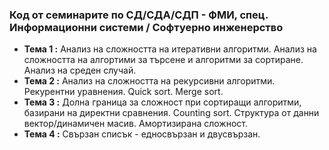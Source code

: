 ### Код от семинарите по СД/СДА/СДП - ФМИ, спец. Информационни системи / Софтуерно инженерство


 - **Тема  1 :** Анализ на сложността на итеративни алгоритми. Анализ на сложността на алгортими за търсене и алгоритми за сортиране. Анализ на среден случай.
 - **Тема  2 :** Анализ на сложността на рекурсивни алгоритми. Рекурентни уравнения. Quick sort. Merge sort.
 - **Тема  3 :** Долна граница за сложност при сортиращи алгоритми, базирани на директни сравнения. Counting sort. Структура от данни вектор/динамичен масив. Амортизирана сложност.
 - **Тема  4 :** Свързан списък - едносвързан и двусвързан.
